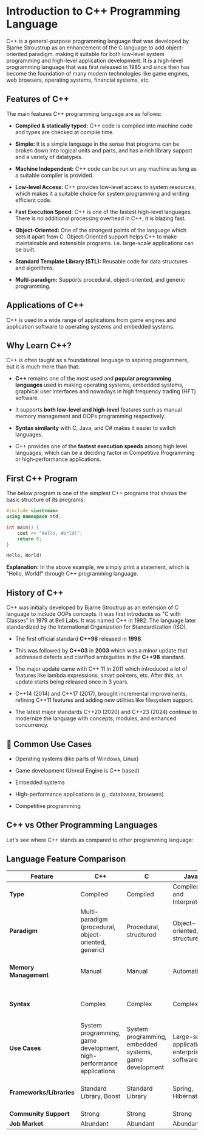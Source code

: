 # Introduction to C++ Programming Language
C++ is a general-purpose programming language that was developed by Bjarne Stroustrup as an enhancement of the C language to add object-oriented paradigm. making it suitable for both low-level system programming and high-level application development. It is a high-level programming language that was first released in 1985 and since then has become the foundation of many modern technologies like game engines, web browsers, operating systems, financial systems, etc.

## Features of C++
The main features C++ programming language are as follows:

- **Compiled & statically typed:** C++ code is compiled into machine code and types are checked at compile time.

- **Simple:** It is a simple language in the sense that programs can be broken down into logical units and parts, and has a rich library support and a variety of datatypes.

- **Machine Independent:** C++ code can be run on any machine as long as a suitable compiler is provided.

- **Low-level Access:** C++ provides low-level access to system resources, which makes it a suitable choice for system programming and writing efficient code.

- **Fast Execution Speed:** C++ is one of the fastest high-level languages. There is no additional processing overhead in C++, it is blazing fast.

- **Object-Oriented:** One of the strongest points of the language which sets it apart from C. Object-Oriented support helps C++ to make maintainable and extensible programs. i.e. large-scale applications can be built.

- **Standard Template Library (STL):** Reusable code for data structures and algorithms.

- **Multi-paradigm:** Supports procedural, object-oriented, and generic programming.


## Applications of C++
C++ is used in a wide range of applications from game engines and application software to operating systems and embedded systems.

## Why Learn C++?
C++ is often taught as a foundational language to aspiring programmers, but it is much more than that:

- **C++** remains one of the most used and **popular programming languages** used in making operating systems, embedded systems, graphical user interfaces and nowadays in high frequency trading (HFT) software.

- It supports **both low-level and high-level** features such as manual memory management and OOPs programming respectively.

- **Syntax similarity** with C, Java, and C# makes it easier to switch languages.

- C++ provides one of the **fastest execution speeds** among high level languages, which can be a deciding factor in Competitive Programming or high-performance applications.


## First C++ Program
The below program is one of the simplest C++ programs that shows the basic structure of its programs:

```c++
#include <iostream>
using namespace std;

int main() {
    cout << "Hello, World!";
    return 0;
}
```
```bash
Hello, World!
```
**Explanation:** In the above example, we simply print a statement, which is "Hello, World!" through C++ programming language.


## History of C++
C++ was initially developed by Bjarne Stroutrup as an extension of C language to include OOPs concepts. It was first introduces as "C with Classes" in 1979 at Bell Labs. It was named C++ in 1982. The language later standardized by the International Organization for Standardization (ISO).

- The first official standard **C++98** released in **1998**.

- This was followed by **C++03** in **2003** which was a minor update that addressed defects and clarified ambiguities in the **C++98** standard.

- The major update came with C++ 11 in 2011 which introduced a lot of features like lambda expressions, smart pointers, etc. After this, an update starts being released once in 3 years.

- C++14 (2014) and C++17 (2017), brought incremental improvements, refining C++11 features and adding new utilities like filesystem support.

- The latest major standards C++20 (2020) and C++23 (2024) continue to modernize the language with concepts, modules, and enhanced concurrency.

## 🚀 Common Use Cases
- Operating systems (like parts of Windows, Linux)

- Game development (Unreal Engine is C++ based)

- Embedded systems

- High-performance applications (e.g., databases, browsers)

- Competitive programming


## C++ vs Other Programming Languages
Let's see where C++ stands as compared to other programming language:

## Language Feature Comparison

| Feature              | C++                                                                 | C                            | Java                                          | Python                                                   | JavaScript                                                            |
|----------------------|----------------------------------------------------------------------|-------------------------------|-----------------------------------------------|----------------------------------------------------------|------------------------------------------------------------------------|
| **Type**             | Compiled                                                             | Compiled                      | Compiled and Interpreted                      | Interpreted                                              | Interpreted                                                            |
| **Paradigm**         | Multi-paradigm (procedural, object-oriented, generic)               | Procedural, structured         | Object-oriented, structured                   | Multi-paradigm (object-oriented, procedural, functional) | Multi-paradigm (event-driven, functional)                             |
| **Memory Management**| Manual                                                               | Manual                         | Automatic                                     | Automatic                                                | Automatic (with garbage collection)                                   |
| **Syntax**           | Complex                                                              | Complex                        | Complex                                       | Simple                                                   | Simple (but can be more complex with frameworks)                      |
| **Use Cases**        | System programming, game development, high-performance applications | System programming, embedded systems, game development | Large-scale applications, enterprise software | Web development, data analysis, machine learning          | Web development, server-side scripting, mobile apps                   |
| **Frameworks/Libraries** | Standard Library, Boost                                          | Standard Library               | Spring, Hibernate                             | Django, Flask                                             | Node.js, React, Angular, Vue, Express                                 |
| **Community Support**| Strong                                                               | Strong                         | Strong                                        | Strong                                                    | Strong                                                                 |
| **Job Market**       | Abundant                                                             | Abundant                       | Abundant                                      | Abundant                                                  | Abundant                                                               |

